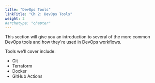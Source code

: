 ```yaml
---
title: "DevOps Tools"
linkTitle: "Ch 2: DevOps Tools"
weight: 2
#archetype: "chapter"
---
```

This section will give you an introduction to several of the more common DevOps tools and how they're used in DevOps workflows.

Tools we'll cover include:

  - Git
  - Terraform
  - Docker
  - GitHub Actions
